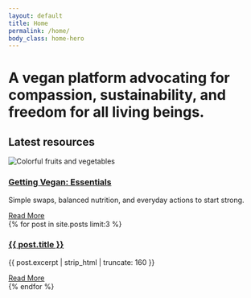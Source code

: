 ```yaml
---
layout: default
title: Home
permalink: /home/
body_class: home-hero
---
```


<div class="wrap">
  <h1>A vegan platform advocating for compassion, sustainability, and freedom for all living beings.</h1>
  <h2>Latest resources</h2>
  <div class="grid">
    <!-- 1) Static highlight card (once) -->
    <article class="card card--highlight">
    <!-- Top image -->
      <img src="{{'/assets/img/getting-vegan-hero.jpg' | relative_url}}" 
       alt="Colorful fruits and vegetables" 
       class="card-hero">
      <a href="{{ '/getting-vegan/' | relative_url}}">
        <h3 class="card-title">Getting Vegan: Essentials</h3>
      </a>
      <p>Simple swaps, balanced nutrition, and everyday actions to start strong.</p>
      <a class="read-more-btn" href="{{ '/getting-vegan/' | relative_url}}">Read More</a>
    </article>
    <!-- 2. Normal posts (no duplication now, because GV is a page) -->
    {% for post in site.posts limit:3 %}
    <article class="card">
      <a href="{{ post.url | relative_url }}"><h3>{{ post.title }}</h3></a>
      <p>{{ post.excerpt | strip_html | truncate: 160 }}</p>
      <a class="read-more-btn" href="{{ post.url | relative_url }}">Read More</a>
    </article>
    {% endfor %}
  </div>
</div>    